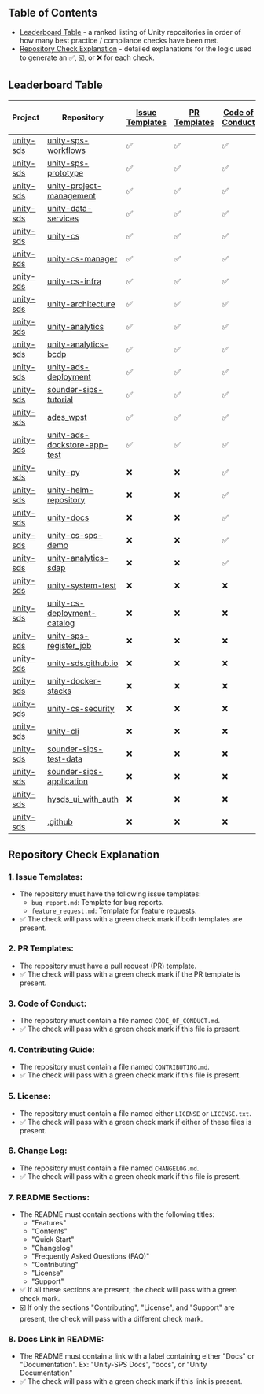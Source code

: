 ## Table of Contents
- [Leaderboard Table](#leaderboard-table) - a ranked listing of Unity repositories in order of how many best practice / compliance checks have been met.
- [Repository Check Explanation](#repository-check-explanation) - detailed explanations for the logic used to generate an ✅,  ☑️, or ❌ for each check.


## Leaderboard Table

| Project | Repository | [Issue Templates](https://github.com/unity-sds/unity-repo-template/tree/main/.github/ISSUE_TEMPLATE) | [PR Templates](https://github.com/unity-sds/unity-repo-template/blob/main/.github/PULL_REQUEST_TEMPLATE.md) | [Code of Conduct](https://github.com/unity-sds/unity-repo-template/blob/main/CODE_OF_CONDUCT.md) | [Contributing Guide](https://github.com/unity-sds/unity-repo-template/blob/main/CONTRIBUTING.md) | [LICENSE](https://github.com/unity-sds/unity-repo-template/blob/main/LICENSE) | [README](https://github.com/unity-sds/unity-repo-template/blob/main/README.md) | [Change Log](https://github.com/unity-sds/unity-repo-template/blob/main/CHANGELOG.md) | [Link to Docs in README](https://github.com/unity-sds/unity-repo-template/blame/main/README.md#L29) |
|---|---|---|---|---|---|---|---|---|---|
| [unity-sds](https://github.com/unity-sds) | [unity-sps-workflows](https://github.com/unity-sds/unity-sps-workflows) | ✅ | ✅ | ✅ | ✅ | ✅ | ☑️ | ✅ | ✅ |
| [unity-sds](https://github.com/unity-sds) | [unity-sps-prototype](https://github.com/unity-sds/unity-sps-prototype) | ✅ | ✅ | ✅ | ✅ | ✅ | ☑️ | ✅ | ✅ |
| [unity-sds](https://github.com/unity-sds) | [unity-project-management](https://github.com/unity-sds/unity-project-management) | ✅ | ✅ | ✅ | ✅ | ✅ | ☑️ | ✅ | ✅ |
| [unity-sds](https://github.com/unity-sds) | [unity-data-services](https://github.com/unity-sds/unity-data-services) | ✅ | ✅ | ✅ | ✅ | ✅ | ☑️ | ✅ | ✅ |
| [unity-sds](https://github.com/unity-sds) | [unity-cs](https://github.com/unity-sds/unity-cs) | ✅ | ✅ | ✅ | ✅ | ✅ | ☑️ | ✅ | ✅ |
| [unity-sds](https://github.com/unity-sds) | [unity-cs-manager](https://github.com/unity-sds/unity-cs-manager) | ✅ | ✅ | ✅ | ✅ | ✅ | ☑️ | ✅ | ✅ |
| [unity-sds](https://github.com/unity-sds) | [unity-cs-infra](https://github.com/unity-sds/unity-cs-infra) | ✅ | ✅ | ✅ | ✅ | ✅ | ☑️ | ✅ | ✅ |
| [unity-sds](https://github.com/unity-sds) | [unity-architecture](https://github.com/unity-sds/unity-architecture) | ✅ | ✅ | ✅ | ✅ | ✅ | ☑️ | ✅ | ✅ |
| [unity-sds](https://github.com/unity-sds) | [unity-analytics](https://github.com/unity-sds/unity-analytics) | ✅ | ✅ | ✅ | ✅ | ✅ | ☑️ | ✅ | ✅ |
| [unity-sds](https://github.com/unity-sds) | [unity-analytics-bcdp](https://github.com/unity-sds/unity-analytics-bcdp) | ✅ | ✅ | ✅ | ✅ | ✅ | ☑️ | ✅ | ✅ |
| [unity-sds](https://github.com/unity-sds) | [unity-ads-deployment](https://github.com/unity-sds/unity-ads-deployment) | ✅ | ✅ | ✅ | ✅ | ✅ | ☑️ | ✅ | ✅ |
| [unity-sds](https://github.com/unity-sds) | [sounder-sips-tutorial](https://github.com/unity-sds/sounder-sips-tutorial) | ✅ | ✅ | ✅ | ✅ | ✅ | ☑️ | ✅ | ✅ |
| [unity-sds](https://github.com/unity-sds) | [ades_wpst](https://github.com/unity-sds/ades_wpst) | ✅ | ✅ | ✅ | ✅ | ✅ | ☑️ | ✅ | ✅ |
| [unity-sds](https://github.com/unity-sds) | [unity-ads-dockstore-app-test](https://github.com/unity-sds/unity-ads-dockstore-app-test) | ✅ | ✅ | ✅ | ✅ | ✅ | ☑️ | ✅ | ❌ |
| [unity-sds](https://github.com/unity-sds) | [unity-py](https://github.com/unity-sds/unity-py) | ❌ | ❌ | ✅ | ✅ | ✅ | ❌ | ✅ | ❌ |
| [unity-sds](https://github.com/unity-sds) | [unity-helm-repository](https://github.com/unity-sds/unity-helm-repository) | ❌ | ❌ | ✅ | ✅ | ✅ | ❌ | ❌ | ❌ |
| [unity-sds](https://github.com/unity-sds) | [unity-docs](https://github.com/unity-sds/unity-docs) | ❌ | ❌ | ✅ | ✅ | ✅ | ❌ | ❌ | ❌ |
| [unity-sds](https://github.com/unity-sds) | [unity-cs-sps-demo](https://github.com/unity-sds/unity-cs-sps-demo) | ❌ | ❌ | ✅ | ✅ | ✅ | ❌ | ❌ | ❌ |
| [unity-sds](https://github.com/unity-sds) | [unity-analytics-sdap](https://github.com/unity-sds/unity-analytics-sdap) | ❌ | ❌ | ✅ | ✅ | ✅ | ❌ | ❌ | ❌ |
| [unity-sds](https://github.com/unity-sds) | [unity-system-test](https://github.com/unity-sds/unity-system-test) | ❌ | ❌ | ❌ | ❌ | ✅ | ❌ | ✅ | ❌ |
| [unity-sds](https://github.com/unity-sds) | [unity-cs-deployment-catalog](https://github.com/unity-sds/unity-cs-deployment-catalog) | ❌ | ❌ | ❌ | ❌ | ✅ | ❌ | ✅ | ❌ |
| [unity-sds](https://github.com/unity-sds) | [unity-sps-register_job](https://github.com/unity-sds/unity-sps-register_job) | ❌ | ❌ | ❌ | ❌ | ✅ | ❌ | ❌ | ❌ |
| [unity-sds](https://github.com/unity-sds) | [unity-sds.github.io](https://github.com/unity-sds/unity-sds.github.io) | ❌ | ❌ | ❌ | ❌ | ✅ | ❌ | ❌ | ❌ |
| [unity-sds](https://github.com/unity-sds) | [unity-docker-stacks](https://github.com/unity-sds/unity-docker-stacks) | ❌ | ❌ | ❌ | ❌ | ✅ | ❌ | ❌ | ❌ |
| [unity-sds](https://github.com/unity-sds) | [unity-cs-security](https://github.com/unity-sds/unity-cs-security) | ❌ | ❌ | ❌ | ❌ | ✅ | ❌ | ❌ | ❌ |
| [unity-sds](https://github.com/unity-sds) | [unity-cli](https://github.com/unity-sds/unity-cli) | ❌ | ❌ | ❌ | ❌ | ✅ | ❌ | ❌ | ❌ |
| [unity-sds](https://github.com/unity-sds) | [sounder-sips-test-data](https://github.com/unity-sds/sounder-sips-test-data) | ❌ | ❌ | ❌ | ❌ | ✅ | ❌ | ❌ | ❌ |
| [unity-sds](https://github.com/unity-sds) | [sounder-sips-application](https://github.com/unity-sds/sounder-sips-application) | ❌ | ❌ | ❌ | ❌ | ✅ | ❌ | ❌ | ❌ |
| [unity-sds](https://github.com/unity-sds) | [hysds_ui_with_auth](https://github.com/unity-sds/hysds_ui_with_auth) | ❌ | ❌ | ❌ | ❌ | ✅ | ❌ | ❌ | ❌ |
| [unity-sds](https://github.com/unity-sds) | [.github](https://github.com/unity-sds/.github) | ❌ | ❌ | ❌ | ❌ | ✅ | ❌ | ❌ | ❌ || [unity-sds](https://github.com/unity-sds) | [.github](https://github.com/unity-sds/.github) | ❌ | ❌ | ❌ | ❌ | ✅ | ❌ | ❌ | ❌ |

## Repository Check Explanation 

### 1. Issue Templates:
- The repository must have the following issue templates:
  - `bug_report.md`: Template for bug reports.
  - `feature_request.md`: Template for feature requests.
- ✅ The check will pass with a green check mark if both templates are present.

### 2. PR Templates:
- The repository must have a pull request (PR) template.
- ✅ The check will pass with a green check mark if the PR template is present.

### 3. Code of Conduct:
- The repository must contain a file named `CODE_OF_CONDUCT.md`.
- ✅ The check will pass with a green check mark if this file is present.

### 4. Contributing Guide:
- The repository must contain a file named `CONTRIBUTING.md`.
- ✅ The check will pass with a green check mark if this file is present.

### 5. License:
- The repository must contain a file named either `LICENSE` or `LICENSE.txt`.
- ✅ The check will pass with a green check mark if either of these files is present.

### 6. Change Log:
- The repository must contain a file named `CHANGELOG.md`.
- ✅ The check will pass with a green check mark if this file is present.

### 7. README Sections:
- The README must contain sections with the following titles: 
  - "Features"
  - "Contents"
  - "Quick Start"
  - "Changelog"
  - "Frequently Asked Questions (FAQ)"
  - "Contributing"
  - "License"
  - "Support"
- ✅ If all these sections are present, the check will pass with a green check mark.
- ☑️ If only the sections "Contributing", "License", and "Support" are present, the check will pass with a different check mark.

### 8. Docs Link in README:
- The README must contain a link with a label containing either "Docs" or "Documentation". Ex: "Unity-SPS Docs", "docs", or "Unity Documentation"
- ✅ The check will pass with a green check mark if this link is present.
